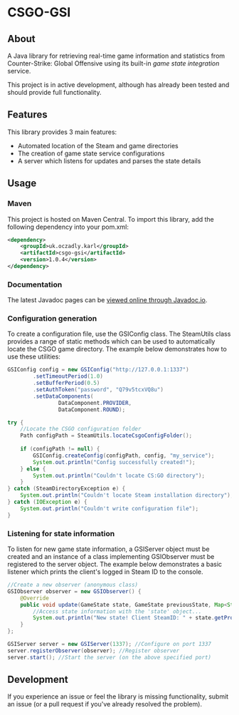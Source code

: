 # CSGO-GSI
## About
A Java library for retrieving real-time game information and statistics from Counter-Strike: Global Offensive using
its built-in *game state integration* service.

This project is in active development, although has already been tested and should provide full functionality.

## Features
This library provides 3 main features:
- Automated location of the Steam and game directories
- The creation of game state service configurations
- A server which listens for updates and parses the state details

## Usage
### Maven
This project is hosted on Maven Central. To import this library, add the following dependency into your pom.xml:
```xml
<dependency>
    <groupId>uk.oczadly.karl</groupId>
    <artifactId>csgo-gsi</artifactId>
    <version>1.0.4</version>
</dependency>
```

### Documentation
The latest Javadoc pages can be [viewed online through Javadoc.io](https://www.javadoc.io/doc/uk.oczadly.karl/csgo-gsi).

### Configuration generation
To create a configuration file, use the GSIConfig class. The SteamUtils class provides a range of static methods
which can be used to automatically locate the CSGO game directory. The example below demonstrates how to use
these utilities:

```java
GSIConfig config = new GSIConfig("http://127.0.0.1:1337")
        .setTimeoutPeriod(1.0)
        .setBufferPeriod(0.5)
        .setAuthToken("password", "Q79v5tcxVQ8u")
        .setDataComponents(
                DataComponent.PROVIDER,
                DataComponent.ROUND);

try {
    //Locate the CSGO configuration folder
    Path configPath = SteamUtils.locateCsgoConfigFolder();
    
    if (configPath != null) {
        GSIConfig.createConfig(configPath, config, "my_service");
        System.out.println("Config successfully created!");
    } else {
        System.out.println("Couldn't locate CS:GO directory");
    }
} catch (SteamDirectoryException e) {
    System.out.println("Couldn't locate Steam installation directory");
} catch (IOException e) {
    System.out.println("Couldn't write configuration file");
}
```

### Listening for state information
To listen for new game state information, a GSIServer object must be created and an instance of a class
implementing GSIObserver must be registered to the server object. The example below demonstrates a basic
listener which prints the client's logged in Steam ID to the console.
```java
//Create a new observer (anonymous class)
GSIObserver observer = new GSIObserver() {
    @Override
    public void update(GameState state, GameState previousState, Map<String, String> authTokens, InetAddress address) {
        //Access state information with the 'state' object...
        System.out.println("New state! Client SteamID: " + state.getProvider().getClientSteamId());
    }
};

GSIServer server = new GSIServer(1337); //Configure on port 1337
server.registerObserver(observer); //Register observer
server.start(); //Start the server (on the above specified port)
```

## Development
If you experience an issue or feel the library is missing functionality, submit an issue (or a pull request if you've
already resolved the problem).